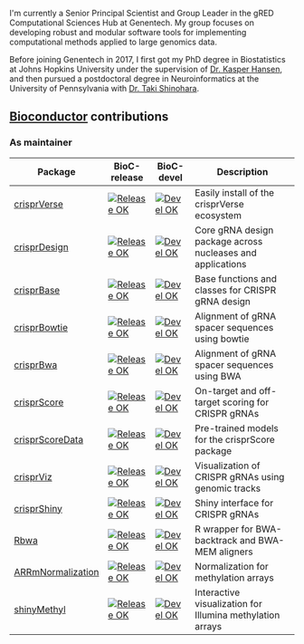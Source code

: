 I'm currently a Senior Principal Scientist and Group Leader in the gRED Computational Sciences Hub at Genentech.
My group focuses on developing robust and modular software tools for implementing computational methods applied to large genomics data. 

Before joining Genentech in 2017, I first got my PhD degree in Biostatistics at Johns Hopkins University under the supervision of [Dr. Kasper Hansen](https://www.hansenlab.org), and then pursued a postdoctoral degree in Neuroinformatics at the University of Pennsylvania with [Dr. Taki Shinohara](https://www.dbeicoe.med.upenn.edu/pennsive).

## [Bioconductor](https://bioconductor.org) contributions

### As maintainer

|Package|BioC-release|BioC-devel|Description
|---|---|---|---|
|[crisprVerse](https://github.com/crisprVerse/crisprVerse)|[![Release OK](https://bioconductor.org/shields/build/release/bioc/crisprVerse.svg)](http://bioconductor.org/checkResults/release/bioc-LATEST/crisprVerse/)|[![Devel OK](https://bioconductor.org/shields/build/devel/bioc/crisprVerse.svg)](http://bioconductor.org/checkResults/devel/bioc-LATEST/crisprVerse/)|Easily install of the crisprVerse ecosystem|
|[crisprDesign](https://github.com/crisprVerse/crisprDesign)|[![Release OK](https://bioconductor.org/shields/build/release/bioc/crisprDesign.svg)](http://bioconductor.org/checkResults/release/bioc-LATEST/crisprDesign/)|[![Devel OK](https://bioconductor.org/shields/build/devel/bioc/crisprDesign.svg)](http://bioconductor.org/checkResults/devel/bioc-LATEST/crisprDesign/)|Core gRNA design package across nucleases and applications|
|[crisprBase](https://github.com/crisprVerse/crisprBase)|[![Release OK](https://bioconductor.org/shields/build/release/bioc/crisprBase.svg)](http://bioconductor.org/checkResults/release/bioc-LATEST/crisprBase/)|[![Devel OK](https://bioconductor.org/shields/build/devel/bioc/crisprBase.svg)](http://bioconductor.org/checkResults/devel/bioc-LATEST/crisprBase/)|Base functions and classes for CRISPR gRNA design|
|[crisprBowtie](https://github.com/crisprVerse/crisprBowtie)|[![Release OK](https://bioconductor.org/shields/build/release/bioc/crisprBowtie.svg)](http://bioconductor.org/checkResults/release/bioc-LATEST/crisprBowtie/)|[![Devel OK](https://bioconductor.org/shields/build/devel/bioc/crisprBowtie.svg)](http://bioconductor.org/checkResults/devel/bioc-LATEST/crisprBowtie/)|Alignment of gRNA spacer sequences using bowtie|
|[crisprBwa](https://github.com/crisprVerse/crisprBwa)|[![Release OK](https://bioconductor.org/shields/build/release/bioc/crisprBwa.svg)](http://bioconductor.org/checkResults/release/bioc-LATEST/crisprBwa/)|[![Devel OK](https://bioconductor.org/shields/build/devel/bioc/crisprBwa.svg)](http://bioconductor.org/checkResults/devel/bioc-LATEST/crisprBwa/)|Alignment of gRNA spacer sequences using BWA|
|[crisprScore](https://github.com/crisprVerse/crisprScore)|[![Release OK](https://bioconductor.org/shields/build/release/bioc/crisprScore.svg)](http://bioconductor.org/checkResults/release/bioc-LATEST/crisprScore/)|[![Devel OK](https://bioconductor.org/shields/build/devel/bioc/crisprScore.svg)](http://bioconductor.org/checkResults/devel/bioc-LATEST/crisprScore/)|On-target and off-target scoring for CRISPR gRNAs|
|[crisprScoreData](https://github.com/crisprVerse/crisprScoreData)|[![Release OK](https://bioconductor.org/shields/build/release/data-experiment/crisprScoreData.svg)](http://bioconductor.org/checkResults/release/data-experiment-LATEST/crisprScoreData/)|[![Devel OK](https://bioconductor.org/shields/build/devel/data-experiment/crisprScoreData.svg)](http://bioconductor.org/checkResults/devel/data-experiment-LATEST/crisprScoreData/)|Pre-trained models for the crisprScore package|
|[crisprViz](https://github.com/crisprVerse/crisprViz)|[![Release OK](https://bioconductor.org/shields/build/release/bioc/crisprViz.svg)](http://bioconductor.org/checkResults/release/bioc-LATEST/crisprViz/)|[![Devel OK](https://bioconductor.org/shields/build/devel/bioc/crisprViz.svg)](http://bioconductor.org/checkResults/devel/bioc-LATEST/crisprViz/)|Visualization of CRISPR gRNAs using genomic tracks |
|[crisprShiny](https://github.com/crisprVerse/crisprShiny)| [![Release OK](https://bioconductor.org/shields/build/release/bioc/crisprShiny.svg)](http://bioconductor.org/checkResults/release/bioc-LATEST/crisprShiny/)| [![Devel OK](https://bioconductor.org/shields/build/devel/bioc/crisprShiny.svg)](http://bioconductor.org/checkResults/devel/bioc-LATEST/crisprShiny/)| Shiny interface for CRISPR gRNAs 
|[Rbwa](https://github.com/crisprVerse/Rbwa)|[![Release OK](https://bioconductor.org/shields/build/release/bioc/Rbwa.svg)](http://bioconductor.org/checkResults/release/bioc-LATEST/Rbwa/)|[![Devel OK](https://bioconductor.org/shields/build/devel/bioc/Rbwa.svg)](http://bioconductor.org/checkResults/devel/bioc-LATEST/Rbwa/)|R wrapper for BWA-backtrack and BWA-MEM aligners|
|[ARRmNormalization](https://github.com/Jfortin1/ARRmNormalization)|[![Release OK](https://bioconductor.org/shields/build/release/bioc/ARRmNormalization.svg)](http://bioconductor.org/checkResults/release/bioc-LATEST/ARRmNormalization/)|[![Devel OK](https://bioconductor.org/shields/build/devel/bioc/ARRmNormalization.svg)](http://bioconductor.org/checkResults/devel/bioc-LATEST/ARRmNormalization/)|Normalization for methylation arrays|
|[shinyMethyl](https://github.com/Jfortin1/shinyMethyl)|[![Release OK](https://bioconductor.org/shields/build/release/bioc/shinyMethyl.svg)](http://bioconductor.org/checkResults/release/bioc-LATEST/shinyMethyl/)|[![Devel OK](https://bioconductor.org/shields/build/devel/bioc/shinyMethyl.svg)](http://bioconductor.org/checkResults/devel/bioc-LATEST/shinyMethyl/)|Interactive visualization for Illumina methylation arrays|



<!--
**Jfortin1/Jfortin1** is a ✨ _special_ ✨ repository because its `README.md` (this file) appears on your GitHub profile.

Here are some ideas to get you started:

- 🔭 I’m currently working on ...
- 🌱 I’m currently learning ...
- 👯 I’m looking to collaborate on ...
- 🤔 I’m looking for help with ...
- 💬 Ask me about ...
- 📫 How to reach me: ...
- 😄 Pronouns: ...
- ⚡ Fun fact: ...
-->
